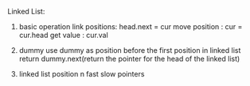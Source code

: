 Linked List:
1. basic operation
link positions: head.next = cur
move position : cur = cur.head
get value     : cur.val

2. dummy
use dummy as position before the first position in linked list
return dummy.next(return the pointer for the head of the linked list)

3. linked list position n fast slow pointers

